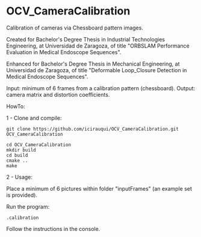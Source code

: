 # OCV_CameraCalibration

Calibration of cameras via Chessboard pattern images.

Created for Bachelor's Degree Thesis in Industrial Technologies Engineering, at Universidad de Zaragoza, of title "ORBSLAM Performance Evaluation in Medical Endoscope Sequences".

Enhanced for Bachelor's Degree Thesis in Mechanical Engineering, at Universidad de Zaragoza, of title "Deformable Loop_Closure Detection in Medical Endoscope Sequences".

Input: minimum of 6 frames from a calibration pattern (chessboard).
Output: camera matrix and distortion coefficients.

HowTo:

 1 - Clone and compile:

    git clone https://github.com/icirauqui/OCV_CameraCalibration.git OCV_CameraCalibration
    
    cd OCV_CameraCalibration
    mkdir build
    cd build
    cmake ..
    make

 2 - Usage:
 
   Place a minimum of 6 pictures within folder "inputFrames" (an example set is provided).
 
   Run the program: 
   
    .calibration
 
   Follow the instructions in the console.

